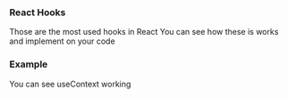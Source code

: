 ### React Hooks

Those are the most used hooks in React
You can see how these is works and implement on your code

### Example

You can see useContext working 